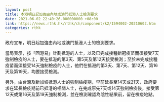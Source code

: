 ```yaml
---
layout: post
title: 本港明日起加強由內地或澳門抵港人士檢測要求
date: 2021-06-02 22:40:26.000000000 +08:00
link: https://news.rthk.hk/rthk/ch/component/k2/1594002-20210602.htm
categories: rthk
---
```


政府宣布，明日起加強由內地或澳門抵港人士的檢測要求。

當局表示，按「回港易」計劃抵港的人士，以及已完成接種新冠疫苗而須接受7天強制檢疫的人士，要在抵港的第3天、第5天及第12天接受檢測；至於未完成接種疫苗而須接受14天強制檢疫的人士，他們在抵港的第3天、第7天、第12天、第16天及第19天，均要接受檢測。

另外，由台灣及新加坡抵港人士的強制檢疫期，早前延長至14天或21天，政府要求在延長檢疫期前已抵港的相關人士，在完成原先7天或14天強制檢疫後，接受第12天或第16天及第19天強制檢測，並在檢測確認為陰性結果前，留在檢疫地點。

